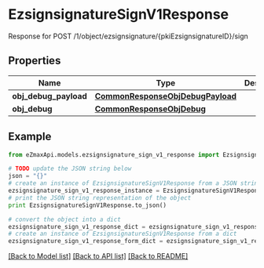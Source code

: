 # EzsignsignatureSignV1Response

Response for POST /1/object/ezsignsignature/{pkiEzsignsignatureID}/sign

## Properties
Name | Type | Description | Notes
------------ | ------------- | ------------- | -------------
**obj_debug_payload** | [**CommonResponseObjDebugPayload**](CommonResponseObjDebugPayload.md) |  | 
**obj_debug** | [**CommonResponseObjDebug**](CommonResponseObjDebug.md) |  | [optional] 

## Example

```python
from eZmaxApi.models.ezsignsignature_sign_v1_response import EzsignsignatureSignV1Response

# TODO update the JSON string below
json = "{}"
# create an instance of EzsignsignatureSignV1Response from a JSON string
ezsignsignature_sign_v1_response_instance = EzsignsignatureSignV1Response.from_json(json)
# print the JSON string representation of the object
print EzsignsignatureSignV1Response.to_json()

# convert the object into a dict
ezsignsignature_sign_v1_response_dict = ezsignsignature_sign_v1_response_instance.to_dict()
# create an instance of EzsignsignatureSignV1Response from a dict
ezsignsignature_sign_v1_response_form_dict = ezsignsignature_sign_v1_response.from_dict(ezsignsignature_sign_v1_response_dict)
```
[[Back to Model list]](../README.md#documentation-for-models) [[Back to API list]](../README.md#documentation-for-api-endpoints) [[Back to README]](../README.md)


